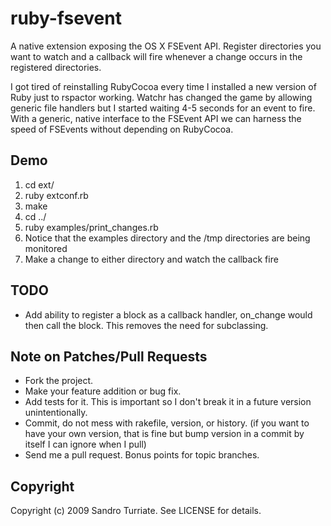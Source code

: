 ruby-fsevent
============

A native extension exposing the OS X FSEvent API.
Register directories you want to watch and a callback will fire whenever a
change occurs in the registered directories.

I got tired of reinstalling RubyCocoa every time I installed a new version of
Ruby just to rspactor working. Watchr has changed the game by allowing generic
file handlers but I started waiting 4-5 seconds for an event to fire. With a
generic, native interface to the FSEvent API we can harness the speed of
FSEvents without depending on RubyCocoa.

Demo
----

1. cd ext/
2. ruby extconf.rb
3. make
4. cd ../
5. ruby examples/print_changes.rb
6. Notice that the examples directory and the /tmp directories are being monitored
7. Make a change to either directory and watch the callback fire

TODO
----

* Add ability to register a block as a callback handler, on_change would then
call the block. This removes the need for subclassing.

Note on Patches/Pull Requests
-----------------------------

* Fork the project.
* Make your feature addition or bug fix.
* Add tests for it. This is important so I don't break it in a
  future version unintentionally.
* Commit, do not mess with rakefile, version, or history.
  (if you want to have your own version, that is fine but
   bump version in a commit by itself I can ignore when I pull)
* Send me a pull request. Bonus points for topic branches.

Copyright
---------

Copyright (c) 2009 Sandro Turriate. See LICENSE for details.
